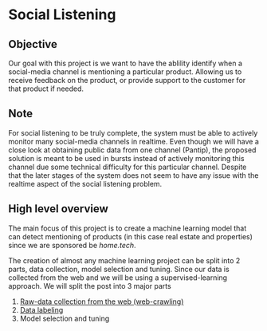 # Social Listening

## Objective

Our goal with this project is we want to have the ablility identify when a social-media channel is mentioning a particular product. Allowing us to receive feedback on the product, or provide support to the customer for that product if needed.

## Note

For social listening to be truly complete, the system must be able to actively monitor many social-media channels in realtime. Even though we will have a close look at obtaining public data from one channel (Pantip), the proposed solution is meant to be used in bursts instead of actively monitoring this channel due some technical difficulty for this particular channel. Despite that the later stages of the system does not seem to have any issue with the realtime aspect of the social listening problem.

## High level overview

The main focus of this project is to create a machine learning model that can detect mentioning of products (in this case real estate and properties) since we are sponsored be *home.tech*.

The creation of almost any machine learning project can be split into 2 parts, data collection, model selection and tuning. Since our data is collected from the web and we will be using a supervised-learning approach. We will split the post into 3 major parts

1. [Raw-data collection from the web (web-crawling)](data-collection/data-collection.md)
2. [Data labeling](data-labeling/data-labeling.md)
3. Model selection and tuning
